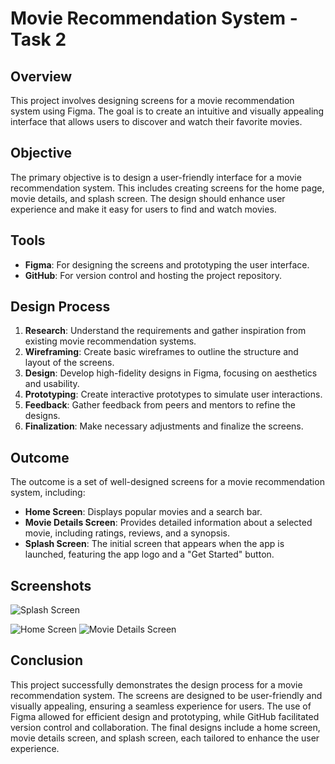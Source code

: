 # Movie Recommendation System - Task 2

## Overview
This project involves designing screens for a movie recommendation system using Figma. The goal is to create an intuitive and visually appealing interface that allows users to discover and watch their favorite movies.

## Objective
The primary objective is to design a user-friendly interface for a movie recommendation system. This includes creating screens for the home page, movie details, and splash screen. The design should enhance user experience and make it easy for users to find and watch movies.

## Tools
- **Figma**: For designing the screens and prototyping the user interface.
- **GitHub**: For version control and hosting the project repository.

## Design Process
1. **Research**: Understand the requirements and gather inspiration from existing movie recommendation systems.
2. **Wireframing**: Create basic wireframes to outline the structure and layout of the screens.
3. **Design**: Develop high-fidelity designs in Figma, focusing on aesthetics and usability.
4. **Prototyping**: Create interactive prototypes to simulate user interactions.
5. **Feedback**: Gather feedback from peers and mentors to refine the designs.
6. **Finalization**: Make necessary adjustments and finalize the screens.

## Outcome
The outcome is a set of well-designed screens for a movie recommendation system, including:
- **Home Screen**: Displays popular movies and a search bar.
- **Movie Details Screen**: Provides detailed information about a selected movie, including ratings, reviews, and a synopsis.
- **Splash Screen**: The initial screen that appears when the app is launched, featuring the app logo and a "Get Started" button.

## Screenshots
   ![Splash Screen](https://github.com/Imannadeem1/IntennIntelligence_MovieRecommendationSystem/blob/f956b5ba526cde208fad094bb6b053dbb11033fe/Splash.png)

   ![Home Screen](https://github.com/Imannadeem1/IntennIntelligence_MovieRecommendationSystem/blob/5bbf71d49ea32fa3f6aff5235b50c43393437daf/Home.png)
   ![Movie Details Screen](https://github.com/Imannadeem1/IntennIntelligence_MovieRecommendationSystem/blob/56c8a4e97a241c8336040d1eb82198793e699884/MovieDetails.png)
   
## Conclusion
This project successfully demonstrates the design process for a movie recommendation system. The screens are designed to be user-friendly and visually appealing, ensuring a seamless experience for users. The use of Figma allowed for efficient design and prototyping, while GitHub facilitated version control and collaboration. The final designs include a home screen, movie details screen, and splash screen, each tailored to enhance the user experience.
